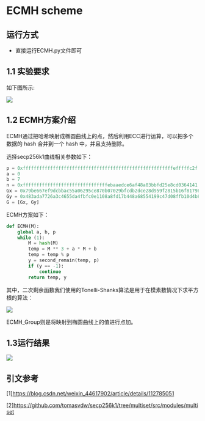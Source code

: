 # ECMH scheme


## 运行方式
* 直接运行ECMH.py文件即可

## 1.1 实验要求
如下图所示:

![](https://pic.imgdb.cn/item/64ccd5431ddac507ccc8d6fb.jpg)

## 1.2 ECMH方案介绍
ECMH通过把哈希映射成椭圆曲线上的点，然后利用ECC进行运算，可以把多个数据的 hash 合并到一个 hash 中，并且支持删除。

选择secp256k1曲线相关参数如下：
```python
p = 0xfffffffffffffffffffffffffffffffffffffffffffffffffffffffefffffc2f
a = 0
b = 7
n = 0xfffffffffffffffffffffffffffffffebaaedce6af48a03bbfd25e8cd0364141
Gx = 0x79be667ef9dcbbac55a06295ce870b07029bfcdb2dce28d959f2815b16f81798
Gy = 0x483ada7726a3c4655da4fbfc0e1108a8fd17b448a68554199c47d08ffb10d4b8
G = [Gx, Gy]
```

ECMH方案如下：
```python
def ECMH(M):
    global a, b, p
    while (1):
        M = hash(M)
        temp = M ** 3 + a * M + b
        temp = temp % p
        y = second_remain(temp, p)
        if (y == -1):
            continue
        return temp, y
```
其中，二次剩余函数我们使用的Tonelli-Shanks算法是用于在模素数情况下求平方根的算法：

![](https://pic.imgdb.cn/item/64ccde931ddac507ccdcb391.jpg)

ECMH_Group则是将映射到椭圆曲线上的值进行点加。


## 1.3运行结果

![](https://pic.imgdb.cn/item/64ccdd6c1ddac507ccda6610.jpg)


## 引文参考

[1]https://blog.csdn.net/weixin_44617902/article/details/112785051

[2]https://github.com/tomasvdw/secp256k1/tree/multiset/src/modules/multiset

